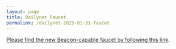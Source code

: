 ```yaml
---
layout: page
title: Dailynet Faucet
permalink: /dailynet-2023-01-31-faucet
---
```


[Please find the new Beacon-capable faucet by following this link](https://faucet.dailynet-2023-01-31.teztnets.xyz).

